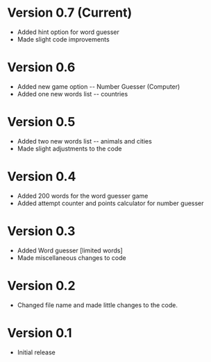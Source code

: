 # Version 0.7 (Current)
- Added hint option for word guesser
- Made slight code improvements
# Version 0.6
- Added new game option -- Number Guesser (Computer)
- Added one new words list -- countries
# Version 0.5
- Added two new words list -- animals and cities
- Made slight adjustments to the code
# Version 0.4
- Added 200 words for the word guesser game
- Added attempt counter and points calculator for number guesser
# Version 0.3 
- Added Word guesser [limited words]
- Made miscellaneous changes to code
# Version 0.2
- Changed file name and made little changes to the code.
# Version 0.1
- Initial release